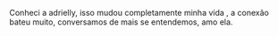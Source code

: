 Conheci a adrielly, isso mudou completamente minha vida , a conexão bateu muito, conversamos de mais se entendemos, amo ela.

